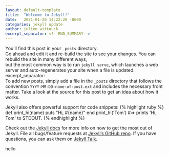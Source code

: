 ```yaml
---
layout: default-template
title:  "Welcome to Jekyll!"
date:   2021-01-20 14:22:20 -0600
categories: jekyll update
author: julien_wittouck
excerpt_separator: <!--END_SUMMARY-->
---
```

You’ll find this post in your `_posts` directory.<br>
Go ahead and edit it and re-build the site to see your changes. You can rebuild the site in many different ways, <br>
but the most common way is to run `jekyll serve`, which launches a web server and auto-regenerates your site when a file is updated.<br>
excerpt_separator:<br>
To add new posts, simply add a file in the `_posts` directory that follows the convention `YYYY-MM-DD-name-of-post.ext` and includes the necessary front matter. Take a look at the source for this post to get an idea about how it works.<br>
<!--END_SUMMARY-->

Jekyll also offers powerful support for code snippets:
{% highlight ruby %}
def print_hi(name)
  puts "Hi, #{name}"
end
print_hi('Tom')
#=> prints 'Hi, Tom' to STDOUT.
{% endhighlight %}

Check out the [Jekyll docs][jekyll-docs] for more info on how to get the most out of Jekyll. File all bugs/feature requests at [Jekyll’s GitHub repo][jekyll-gh]. If you have questions, you can ask them on [Jekyll Talk][jekyll-talk].

hello

[jekyll-docs]: https://jekyllrb.com/docs/home
[jekyll-gh]:   https://github.com/jekyll/jekyll
[jekyll-talk]: https://talk.jekyllrb.com/